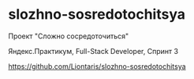 # slozhno-sosredotochitsya
Проект "Сложно сосредоточиться"

Яндекс.Практикум, Full-Stack Developer, Спринт 3

https://github.com/Liontaris/slozhno-sosredotochitsya
